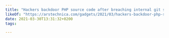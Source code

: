 ```yaml
---
title: "Hackers backdoor PHP source code after breaching internal git server | Ars Technica"
likeOf: "https://arstechnica.com/gadgets/2021/03/hackers-backdoor-php-source-code-after-breaching-internal-git-server/#p3"
date: 2021-03-30T13:31:32+0200
tags:

---
```

